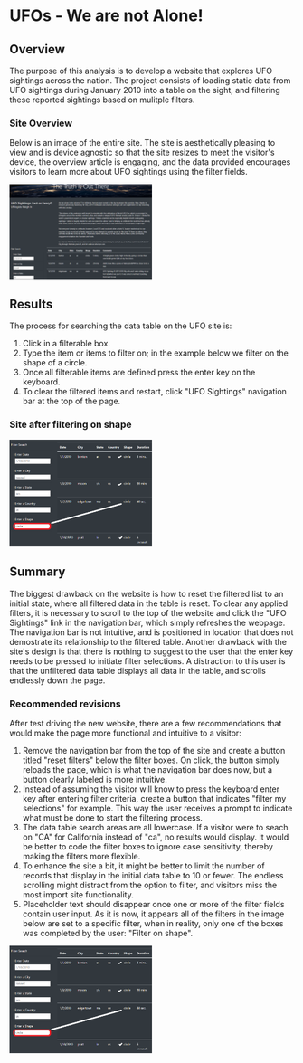 # UFOs - We are not Alone!

## Overview
The purpose of this analysis is to develop a website that explores UFO sightings across the nation. The project consists of loading static data from UFO sightings during January 2010 into a table on the sight, and filtering these reported sightings based on mulitple filters.

### Site Overview
Below is an image of the entire site. The site is aesthetically pleasing to view and is device agnostic so that the site resizes to meet the visitor's device, the overview article is engaging, and the data provided encourages visitors to learn more about UFO sightings using the filter fields.

<img src="images/site_overview.png" width="50%" height="20%">

## Results
The process for searching the data table on the UFO site is:
1. Click in a filterable box.
2. Type the item or items to filter on; in the example below we filter on the shape of a circle.
3. Once all filterable items are defined press the enter key on the keyboard.
4. To clear the filtered items and restart, click "UFO Sightings" navigation bar at the top of the page.

### Site after filtering on shape

<img src="images/filtered_circl.png" width="50%" height="20%">

## Summary
The biggest drawback on the website is how to reset the filtered list to an initial state, where all filtered data in the table is reset. To clear any applied filters, it is necessary to scroll to the top of the website and click the "UFO Sightings" link in the navigation bar, which simply refreshes the webpage. The navigation bar is not intuitive, and is positioned in location that does not demostrate its relationship to the filtered table. Another drawback with the site's design is that there is nothing to suggest to the user that the enter key needs to be pressed to initiate filter selections. A distraction to this user is that the unfiltered data table displays all data in the table, and scrolls endlessly down the page.

### Recommended revisions
After test driving the new website, there are a few recommendations that would make the page more functional and intuitive to a visitor:
1. Remove the navigation bar from the top of the site and create a button titled "reset filters" below the filter boxes. On click, the button simply reloads the page, which is what the navigation bar does now, but a button clearly labeled is more intuitive.
2. Instead of assuming the visitor will know to press the keyboard enter key after entering filter criteria, create a button that indicates "filter my selections" for example. This way the user receives a prompt to indicate what must be done to start the filtering process.
3. The data table search areas are all lowercase. If a visitor were to seach on "CA" for California instead of "ca", no results would display. It would be better to code the filter boxes to ignore case sensitivity, thereby making the filters more flexible.
4. To enhance the site a bit, it might be better to limit the number of records that display in the initial data table to 10 or fewer. The endless scrolling might distract from the option to filter, and visitors miss the most import site functionality.
5. Placeholder text should disappear once one or more of the filter fields contain user input. As it is now, it appears all of the filters in the image below are set to a specific filter, when in reality, only one of the boxes was completed by the user: "Filter on shape". 

<img src="images/filtered_circl.png" width="50%" height="20%">





